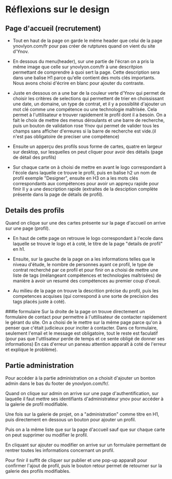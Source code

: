 # Réflexions sur le design


## Page d'accueil (recrutement)

- Tout en haut de la page on garde le même header que celui de la page ynovlyon.com/fr pour pas créer de rutptures quand on vient du site d'Ynov.

- En dessous du menu(header), sur une partie de l'écran on a pris la même image que celle sur ynovlyon.com/fr à une descritpion permettant de comprendre à quoi sert la page. Cette description sera dans une balise H1 parce qu'elle contient des mots clés importants. Nous avons choisi d'écrire en blanc pour ajouter du contraste.


- Juste en dessous on a une bar de la couleur verte d'Ynov qui permet de choisir les critères de selections qui permettent de trier en choississant une date, un domaine, un type de contrat, et il y a possiblité d'ajouter un mot clé comme une compétence ou une technologie maîtrisée.
Cela permet à l'uttilisateur e trouver rapidement le profil dont il a besoin.
On a fait le choix de mettre des menus déroulants et une barre de recherche, puis un bouton de validation rose Ynov qui permet de valider tous les champs sans afficher d'erreures si la barre de recherche est vide.(il n'est pas obligatoire de preciser une compétence)


- Ensuite un apperçu des profils sous forme de cartes, quatre en largeur sur desktop, sur lesquelles on peut cliquer pour avoir des détails (page de détail des profils)

- Sur chaque carte on à choisi de mettre en avant le logo correspondant à l'école dans laquelle ce trouve le profil, puis en balise h2 un nom de profil exemple "Designer", ensuite en H3 on a les mots clés correspondants aux compétences pour avoir un appreçu rapide pour finir Il y a une description rapide (extraites de la desciption complète présente dans la page de détails de profil).


## Details des profils

Quand on clique sur une des cartes présente sur la page d'accueil on arrive sur une page (profil).
- En haut de cette page on retrouve le logo correspondant à l'ecole dans laquelle se trouve le logo et à coté, le titre de la page "details de profil" en h1.
- Ensuite, sur la gauche de la page on a les informations telles que le niveau d'étude, le nombre de personnes ayant ce profil, le type de contrat recherché par ce profil et pour finir on a choisi de mettre une liste de tags (mélangeant compétences et technologies maîtrisées) de manière à avoir un resumé des compétences au premier coup d'oeuil.


- Au milieu de la page on trouve la descrition précise du profil, puis les competences acquises (qui correspond à une sorte de precision des tags placés juste à coté).

###le formulaire
Sur la droite de la page on trouve directement un formulaire de contact pour permettre à l'uttilisateur de contacter rapidement le gérant du site. On a choisi de le mettre sur la même page parce qu'on à penser que c'était judicieux pour inciter à contacter.
Dans ce formulaire, seulement l'email et le message est obligatoire, tout le reste est faculatif (pour pas que l'uttlisateur perde de temps et ce sente obligé de donner ses informations)
En cas d'erreur un paneau attention apparaît à coté de l'erreur et explique le problème).


## Partie administration

Pour accéder à la partie administration on a choisit d'ajouter un bonton admin dans le bas du footer de ynovlyon.com/fr/.

Quand on clique sur admin on arrive sur une page d'authentification, sur laquelle il faut mettre ses identifiants d'administrateur ynov pour accéder à la galerie de profil modifiable.

Une fois sur la galerie de projet, on a "administration" comme titre en H1, puis directement en dessous un bouton pour ajouter un profil.

Puis on a la même liste que sur la page d'accueil sauf que sur chaque carte on peut supprimer ou modifier le profil.

En cliquant sur ajouter ou modifier on arrive sur un formulaire permettant de rentrer toutes les informations concernant un profil.

Pour finir il suffit de cliquer sur publier et une pop-up apparaît pour confirmer l'ajout de profil, puis le bouton retour permet de retourner sur la galerie des profils modifiables.
